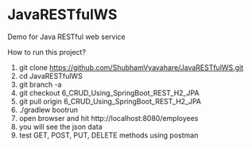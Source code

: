# JavaRESTfulWS
Demo for Java RESTful web service

How to run this project?
1. git clone https://github.com/ShubhamVyavahare/JavaRESTfulWS.git
2. cd JavaRESTfulWS
3. git branch -a
4. git checkout 6_CRUD_Using_SpringBoot_REST_H2_JPA
5. git pull origin 6_CRUD_Using_SpringBoot_REST_H2_JPA
6. ./gradlew bootrun
7. open browser and hit http://localhost:8080/employees
8. you will see the json data
9. test GET, POST, PUT, DELETE methods using postman
